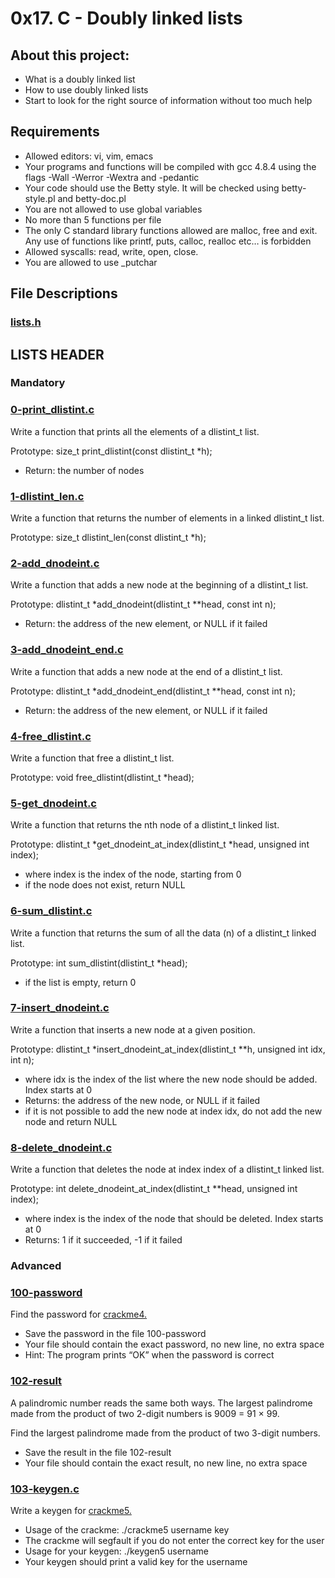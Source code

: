 # 0x17. C - Doubly linked lists

## About this project:

- What is a doubly linked list
- How to use doubly linked lists
- Start to look for the right source of information without too much help

## Requirements

- Allowed editors: vi, vim, emacs
- Your programs and functions will be compiled with gcc 4.8.4 using the flags -Wall -Werror -Wextra and -pedantic
- Your code should use the Betty style. It will be checked using betty-style.pl and betty-doc.pl
- You are not allowed to use global variables
- No more than 5 functions per file
- The only C standard library functions allowed are malloc, free and exit. Any use of functions like printf, puts, calloc, realloc etc… is forbidden
- Allowed syscalls: read, write, open, close.
- You are allowed to use _putchar

## File Descriptions

### [lists.h](https://github.com/Valentinaga1/holbertonschool-low_level_programming/blob/master/0x17-doubly_linked_lists/lists.h"lists.h")
## LISTS HEADER

### Mandatory

### [0-print_dlistint.c](https://github.com/Valentinaga1/holbertonschool-low_level_programming/blob/master/0x17-doubly_linked_lists/0-print_dlistint.c  "0-print_dlistint.c")
Write a function that prints all the elements of a dlistint_t list.  

Prototype: size_t print_dlistint(const dlistint_t *h);
- Return: the number of nodes

### [1-dlistint_len.c](https://github.com/Valentinaga1/holbertonschool-low_level_programming/blob/master/0x17-doubly_linked_lists/1-dlistint_len.c  "1-dlistint_len.c")
Write a function that returns the number of elements in a linked dlistint_t list.  

Prototype: size_t dlistint_len(const dlistint_t *h);

### [2-add_dnodeint.c](https://github.com/Valentinaga1/holbertonschool-low_level_programming/blob/master/0x17-doubly_linked_lists/2-add_dnodeint.c  "2-add_dnodeint.c")
Write a function that adds a new node at the beginning of a dlistint_t list.  

Prototype: dlistint_t *add_dnodeint(dlistint_t **head, const int n);
- Return: the address of the new element, or NULL if it failed

### [3-add_dnodeint_end.c](https://github.com/Valentinaga1/holbertonschool-low_level_programming/blob/master/0x17-doubly_linked_lists/3-add_dnodeint_end.c  "3-add_dnodeint_end.c")
Write a function that adds a new node at the end of a dlistint_t list.  

Prototype: dlistint_t *add_dnodeint_end(dlistint_t **head, const int n);
- Return: the address of the new element, or NULL if it failed

### [4-free_dlistint.c](https://github.com/Valentinaga1/holbertonschool-low_level_programming/blob/master/0x17-doubly_linked_lists/4-free_dlistint.c  "4-free_dlistint.c")
Write a function that free a dlistint_t list.  

Prototype: void free_dlistint(dlistint_t *head);

### [5-get_dnodeint.c](https://github.com/Valentinaga1/holbertonschool-low_level_programming/blob/master/0x17-doubly_linked_lists/5-get_dnodeint.c  "5-get_dnodeint.c")
Write a function that returns the nth node of a dlistint_t linked list.  

Prototype: dlistint_t *get_dnodeint_at_index(dlistint_t *head, unsigned int index);
- where index is the index of the node, starting from 0
- if the node does not exist, return NULL

### [6-sum_dlistint.c](https://github.com/Valentinaga1/holbertonschool-low_level_programming/blob/master/0x17-doubly_linked_lists/6-sum_dlistint.c  "6-sum_dlistint.c")
Write a function that returns the sum of all the data (n) of a dlistint_t linked list.  

Prototype: int sum_dlistint(dlistint_t *head);
- if the list is empty, return 0

### [7-insert_dnodeint.c](https://github.com/Valentinaga1/holbertonschool-low_level_programming/blob/master/0x17-doubly_linked_lists/7-insert_dnodeint.c  "7-insert_dnodeint.c")
Write a function that inserts a new node at a given position.  

Prototype: dlistint_t *insert_dnodeint_at_index(dlistint_t **h, unsigned int idx, int n);
- where idx is the index of the list where the new node should be added. Index starts at 0
- Returns: the address of the new node, or NULL if it failed
- if it is not possible to add the new node at index idx, do not add the new node and return NULL

### [8-delete_dnodeint.c](https://github.com/Valentinaga1/holbertonschool-low_level_programming/blob/master/0x17-doubly_linked_lists/8-delete_dnodeint.c "8-delete_dnodeint.c")
Write a function that deletes the node at index index of a dlistint_t linked list.  

Prototype: int delete_dnodeint_at_index(dlistint_t **head, unsigned int index);
- where index is the index of the node that should be deleted. Index starts at 0
- Returns: 1 if it succeeded, -1 if it failed

### Advanced

### [100-password](https://github.com/Valentinaga1/holbertonschool-low_level_programming/blob/master/0x17-doubly_linked_lists/100-password "100-password")
Find the password for [crackme4.](https://github.com/holbertonschool/0x17.c)

- Save the password in the file 100-password
- Your file should contain the exact password, no new line, no extra space
- Hint: The program prints “OK” when the password is correct

### [102-result](https://github.com/Valentinaga1/holbertonschool-low_level_programming/blob/master/0x17-doubly_linked_lists/102-result "102-result")
A palindromic number reads the same both ways. The largest palindrome made from the product of two 2-digit numbers is 9009 = 91 × 99.  

Find the largest palindrome made from the product of two 3-digit numbers.

- Save the result in the file 102-result
- Your file should contain the exact result, no new line, no extra space

### [103-keygen.c](https://github.com/Valentinaga1/holbertonschool-low_level_programming/blob/master/0x17-doubly_linked_lists/103-keygen.c "103-keygen.c")
Write a keygen for [crackme5.](https://github.com/holbertonschool/0x17.c)

- Usage of the crackme: ./crackme5 username key
- The crackme will segfault if you do not enter the correct key for the user
- Usage for your keygen: ./keygen5 username
- Your keygen should print a valid key for the username